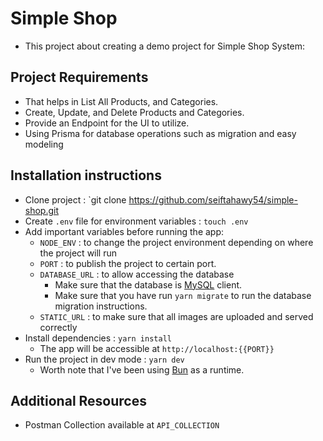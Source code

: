 # Simple Shop

- This project about creating a demo project for Simple Shop System:

## Project Requirements

- That helps in List All Products, and Categories.
- Create, Update, and Delete Products and Categories.
- Provide an Endpoint for the UI to utilize.
- Using Prisma for database operations such as migration and easy modeling

## Installation instructions

- Clone project : `git clone https://github.com/seiftahawy54/simple-shop.git
- Create `.env` file for environment variables : `touch .env`
- Add important variables before running the app:
    - `NODE_ENV` : to change the project environment depending on where the project will run
    - `PORT` : to publish the project to certain port.
    - `DATABASE_URL` : to allow accessing the database
        - Make sure that the database is [MySQL](https://www.mysql.com/downloads/) client.
        - Make sure that you have run `yarn migrate` to run the database migration instructions.
    - `STATIC_URL` : to make sure that all images are uploaded and served correctly
- Install dependencies : `yarn install`
    - The app will be accessible at ``http://localhost:{{PORT}}``
- Run the project in dev mode : `yarn dev`
    - Worth note that I've been using [Bun](https://bun.sh) as a runtime.

## Additional Resources
- Postman Collection available at `API_COLLECTION`